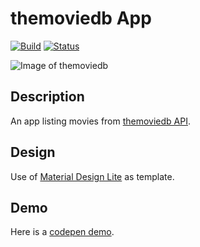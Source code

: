 # themoviedb App

[![Build](https://img.shields.io/badge/Build-0.1.0-green.svg)]()
[![Status](https://img.shields.io/badge/Status-Still_working_on-yellow.svg)]() <br>

![Image of themoviedb](https://www.themoviedb.org/assets/41bdcf10bbf6f84c0fc73f27b2180b95/images/v4/logos/91x81.png)

## Description
An app listing movies from [themoviedb API](https://www.themoviedb.org/documentation/api).


## Design
Use of [Material Design Lite](https://getmdl.io) as template.


## Demo
Here is a [codepen demo](http://codepen.io/tocausan/full/mOmKxj/).
